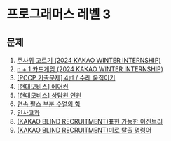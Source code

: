 # 프로그래머스 레벨 3

## 문제
1. [주사위 고르기 (2024 KAKAO WINTER INTERNSHIP)](https://github.com/malvr00/Java-algorithm/tree/master/programmers/level3/step1)
2. [n + 1 카드게임 (2024 KAKAO WINTER INTERNSHIP)](https://github.com/malvr00/Java-algorithm/tree/master/programmers/level3/stap2)
3. [[PCCP 기출문제] 4번 / 수레 움직이기](https://github.com/malvr00/Java-algorithm/tree/master/programmers/level3/step3)
4. [[현대모비스] 에어컨](https://github.com/malvr00/Java-algorithm/tree/master/programmers/level3/step4)
5. [[현대모비스] 상담원 인원](https://github.com/malvr00/Java-algorithm/tree/master/programmers/level3/step5)
6. [연속 펄스 부분 수열의 합](https://github.com/malvr00/Java-algorithm/tree/master/programmers/level3/step6)
7. [인사고과](https://github.com/malvr00/Java-algorithm/tree/master/programmers/level3/step7)
8. [(KAKAO BLIND RECRUITMENT)표현 가능한 이진트리](https://github.com/malvr00/Java-algorithm/tree/master/programmers/level3/step8)
9. [(KAKAO BLIND RECRUITMENT)미로 탈출 명령어](https://github.com/malvr00/Java-algorithm/tree/master/programmers/level3/step9)
